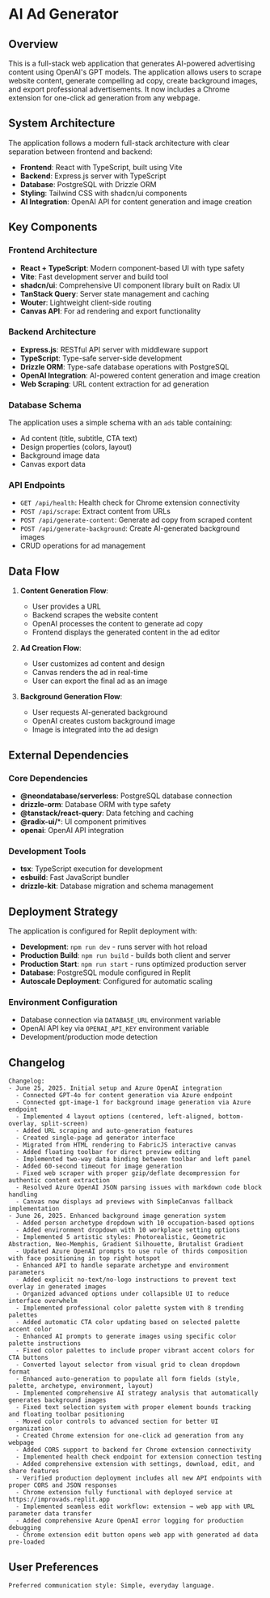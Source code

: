 # AI Ad Generator

## Overview

This is a full-stack web application that generates AI-powered advertising content using OpenAI's GPT models. The application allows users to scrape website content, generate compelling ad copy, create background images, and export professional advertisements. It now includes a Chrome extension for one-click ad generation from any webpage.

## System Architecture

The application follows a modern full-stack architecture with clear separation between frontend and backend:

- **Frontend**: React with TypeScript, built using Vite
- **Backend**: Express.js server with TypeScript
- **Database**: PostgreSQL with Drizzle ORM
- **Styling**: Tailwind CSS with shadcn/ui components
- **AI Integration**: OpenAI API for content generation and image creation

## Key Components

### Frontend Architecture
- **React + TypeScript**: Modern component-based UI with type safety
- **Vite**: Fast development server and build tool
- **shadcn/ui**: Comprehensive UI component library built on Radix UI
- **TanStack Query**: Server state management and caching
- **Wouter**: Lightweight client-side routing
- **Canvas API**: For ad rendering and export functionality

### Backend Architecture
- **Express.js**: RESTful API server with middleware support
- **TypeScript**: Type-safe server-side development
- **Drizzle ORM**: Type-safe database operations with PostgreSQL
- **OpenAI Integration**: AI-powered content generation and image creation
- **Web Scraping**: URL content extraction for ad generation

### Database Schema
The application uses a simple schema with an `ads` table containing:
- Ad content (title, subtitle, CTA text)
- Design properties (colors, layout)
- Background image data
- Canvas export data

### API Endpoints
- `GET /api/health`: Health check for Chrome extension connectivity
- `POST /api/scrape`: Extract content from URLs
- `POST /api/generate-content`: Generate ad copy from scraped content
- `POST /api/generate-background`: Create AI-generated background images
- CRUD operations for ad management

## Data Flow

1. **Content Generation Flow**:
   - User provides a URL
   - Backend scrapes the website content
   - OpenAI processes the content to generate ad copy
   - Frontend displays the generated content in the ad editor

2. **Ad Creation Flow**:
   - User customizes ad content and design
   - Canvas renders the ad in real-time
   - User can export the final ad as an image

3. **Background Generation Flow**:
   - User requests AI-generated background
   - OpenAI creates custom background image
   - Image is integrated into the ad design

## External Dependencies

### Core Dependencies
- **@neondatabase/serverless**: PostgreSQL database connection
- **drizzle-orm**: Database ORM with type safety
- **@tanstack/react-query**: Data fetching and caching
- **@radix-ui/***: UI component primitives
- **openai**: OpenAI API integration

### Development Tools
- **tsx**: TypeScript execution for development
- **esbuild**: Fast JavaScript bundler
- **drizzle-kit**: Database migration and schema management

## Deployment Strategy

The application is configured for Replit deployment with:

- **Development**: `npm run dev` - runs server with hot reload
- **Production Build**: `npm run build` - builds both client and server
- **Production Start**: `npm run start` - runs optimized production server
- **Database**: PostgreSQL module configured in Replit
- **Autoscale Deployment**: Configured for automatic scaling

### Environment Configuration
- Database connection via `DATABASE_URL` environment variable
- OpenAI API key via `OPENAI_API_KEY` environment variable
- Development/production mode detection

## Changelog
```
Changelog:
- June 25, 2025. Initial setup and Azure OpenAI integration
  - Connected GPT-4o for content generation via Azure endpoint
  - Connected gpt-image-1 for background image generation via Azure endpoint
  - Implemented 4 layout options (centered, left-aligned, bottom-overlay, split-screen)
  - Added URL scraping and auto-generation features
  - Created single-page ad generator interface
  - Migrated from HTML rendering to FabricJS interactive canvas
  - Added floating toolbar for direct preview editing
  - Implemented two-way data binding between toolbar and left panel
  - Added 60-second timeout for image generation
  - Fixed web scraper with proper gzip/deflate decompression for authentic content extraction
  - Resolved Azure OpenAI JSON parsing issues with markdown code block handling
  - Canvas now displays ad previews with SimpleCanvas fallback implementation
- June 26, 2025. Enhanced background image generation system
  - Added person archetype dropdown with 10 occupation-based options
  - Added environment dropdown with 10 workplace setting options
  - Implemented 5 artistic styles: Photorealistic, Geometric Abstraction, Neo-Memphis, Gradient Silhouette, Brutalist Gradient
  - Updated Azure OpenAI prompts to use rule of thirds composition with face positioning in top right hotspot
  - Enhanced API to handle separate archetype and environment parameters
  - Added explicit no-text/no-logo instructions to prevent text overlay in generated images
  - Organized advanced options under collapsible UI to reduce interface overwhelm
  - Implemented professional color palette system with 8 trending palettes
  - Added automatic CTA color updating based on selected palette accent color
  - Enhanced AI prompts to generate images using specific color palette instructions
  - Fixed color palettes to include proper vibrant accent colors for CTA buttons
  - Converted layout selector from visual grid to clean dropdown format
  - Enhanced auto-generation to populate all form fields (style, palette, archetype, environment, layout)
  - Implemented comprehensive AI strategy analysis that automatically generates background images
  - Fixed text selection system with proper element bounds tracking and floating toolbar positioning
  - Moved color controls to advanced section for better UI organization
  - Created Chrome extension for one-click ad generation from any webpage
  - Added CORS support to backend for Chrome extension connectivity
  - Implemented health check endpoint for extension connection testing
  - Added comprehensive extension with settings, download, edit, and share features
  - Verified production deployment includes all new API endpoints with proper CORS and JSON responses
  - Chrome extension fully functional with deployed service at https://improvads.replit.app
  - Implemented seamless edit workflow: extension → web app with URL parameter data transfer
  - Added comprehensive Azure OpenAI error logging for production debugging
  - Chrome extension edit button opens web app with generated ad data pre-loaded
```

## User Preferences
```
Preferred communication style: Simple, everyday language.
```